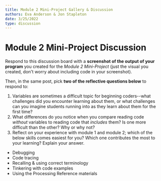 ```yaml
---
title: Module 2 Mini-Project Gallery & Discussion
authors: Eva Anderson & Jon Stapleton
date: 3/25/2022
type: discussion
---
```


<!-- ::youtube[A video explaining the discussion prompt]{#oXmKJ_tYg34} -->

# Module 2 Mini-Project Discussion

Respond to this discussion board with a **screenshot of the output of your program** you created for the *Module 2 Mini-Project* (just the visual you created, don't worry about including code in your screenshot).

Then, in the same post, pick **two of the reflective questions below** to respond to:

1. Variables are sometimes a difficult topic for beginning coders--what challenges did you encounter learning about them, or what challenges can you imagine students running into as they learn about them for the first time?
2. What differences do you notice when you compare reading code *without* variables to reading code that *includes* them? Is one more difficult than the other? Why or why not?
3. Reflect on your experience with module 1 and module 2; which of the below skills comes easiest for you? Which one contributes the most to your learning? Explain your answer.

* Debugging
* Code tracing
* Recalling & using correct terminology
* Tinkering with code examples
* Using the Processing Reference materials